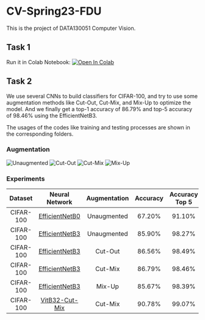 # CV-Spring23-FDU

This is the project of DATA130051 Computer Vision.

## Task 1

Run it in Colab Notebook: [![Open In Colab](https://colab.research.google.com/assets/colab-badge.svg)](https://colab.research.google.com/drive/1mr8yziuhmGQoFeQspqY-ks3Ga_iU8Lnr?usp=sharing)

## Task 2

We use several CNNs to build classifiers for CIFAR-100, and try to use some augmentation methods like Cut-Out, Cut-Mix, and Mix-Up to optimize the model. And we finally get a top-1 accuracy of 86.79% and top-5 accuracy of 98.46% using the EfficientNetB3.

The usages of the codes like training and testing processes are shown in the corresponding folders.

### Augmentation

<img alt="Unaugmented" src="https://github.com/tianyue58/CV_Final/assets/77108843/6cfc91f0-fd41-4957-a9d0-322bcd9e2655">

<img alt="Cut-Out" src="https://github.com/tianyue58/CV_Final/assets/77108843/19aa9c63-b7ae-443d-befa-d0a047928aca">

<img alt="Cut-Mix" src="https://github.com/tianyue58/CV_Final/assets/77108843/e4b71f7e-686c-4d89-8d64-f0be50d04aaa">

<img alt="Mix-Up" src="https://github.com/tianyue58/CV_Final/assets/77108843/7ac36af1-b5f9-468f-90f0-e8bcf3a91364">

### Experiments

|  Dataset  |                                             Neural Network                                              | Augmentation | Accuracy | Accuracy Top 5 |
| :-------: | :-----------------------------------------------------------------------------------------------------: | :----------: | :------: | :------------: |
| CIFAR-100 | [EfficientNetB0](https://drive.google.com/file/d/1uS_0EVjXI0ZCxQuSfibPd6pwvLIbp3EY/view?usp=share_link) | Unaugmented  |  67.20%  |     91.10%     |
| CIFAR-100 | [EfficientNetB3](https://drive.google.com/file/d/1xFMOuPn8vf55dx57NaYuMZq6A-rn8oGe/view?usp=share_link) | Unaugmented  |  85.90%  |     98.27%     |
| CIFAR-100 | [EfficientNetB3](https://drive.google.com/file/d/1XeSawySV9PwkvcAvHtPMQjSNO-tLjnUT/view?usp=share_link) |   Cut-Out    |  86.56%  |     98.49%     |
| CIFAR-100 | [EfficientNetB3](https://drive.google.com/file/d/1e58zfXlcOxf74zKYt3RVzxzfURkLg7lZ/view?usp=share_link) |   Cut-Mix    |  86.79%  |     98.46%     |
| CIFAR-100 | [EfficientNetB3](https://drive.google.com/file/d/1RUPFcfR3OkUNorQ19QIvbG2yQQrFB7sV/view?usp=share_link) |    Mix-Up    |  85.67%  |     98.39%     |
| CIFAR-100 | [VitB32-Cut-Mix](https://drive.google.com/file/d/1qC3C4FZ721rVoAat739uPHGhm1bP7bZk/view?usp=share_link) |   Cut-Mix    |  90.78%  |     99.07%     |

